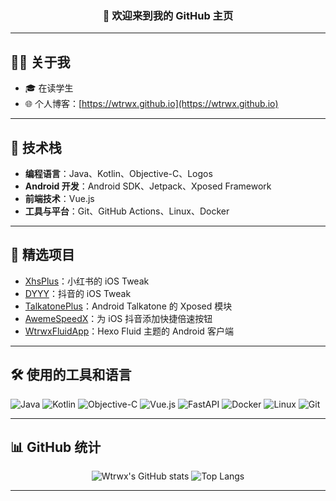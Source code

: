 <h3 align="center">👋 欢迎来到我的 GitHub 主页</h3>

---

## 🧑‍💻 关于我

- 🎓 在读学生
- 🌐 个人博客：[https://wtrwx.github.io](https://wtrwx.github.io)

---

## 🔧 技术栈

- **编程语言**：Java、Kotlin、Objective-C、Logos
- **Android 开发**：Android SDK、Jetpack、Xposed Framework
- **前端技术**：Vue.js
- **工具与平台**：Git、GitHub Actions、Linux、Docker

---

## 📌 精选项目

- [XhsPlus](https://github.com/Wtrwx/XhsPlus)：小红书的 iOS Tweak
- [DYYY](https://github.com/Wtrwx/DYYY)：抖音的 iOS Tweak
- [TalkatonePlus](https://github.com/Wtrwx/TalkatonePlus)：Android Talkatone 的 Xposed 模块
- [AwemeSpeedX](https://github.com/Wtrwx/AwemeSpeedX)：为 iOS 抖音添加快捷倍速按钮
- [WtrwxFluidApp](https://github.com/Wtrwx/WtrwxFluidApp)：Hexo Fluid 主题的 Android 客户端

---

## 🛠️ 使用的工具和语言

![Java](https://img.shields.io/badge/-Java-007396?style=for-the-badge&logo=java&logoColor=white)
![Kotlin](https://img.shields.io/badge/-Kotlin-0095D5?style=for-the-badge&logo=kotlin&logoColor=white)
![Objective-C](https://img.shields.io/badge/-Objective--C-438EFF?style=for-the-badge&logo=apple&logoColor=white)
![Vue.js](https://img.shields.io/badge/-Vue.js-4FC08D?style=for-the-badge&logo=vue.js&logoColor=white)
![FastAPI](https://img.shields.io/badge/-FastAPI-009688?style=for-the-badge&logo=fastapi&logoColor=white)
![Docker](https://img.shields.io/badge/-Docker-2496ED?style=for-the-badge&logo=docker&logoColor=white)
![Linux](https://img.shields.io/badge/-Linux-FCC624?style=for-the-badge&logo=linux&logoColor=black)
![Git](https://img.shields.io/badge/-Git-F05032?style=for-the-badge&logo=git&logoColor=white)

---

## 📊 GitHub 统计

<div align="center">
  <img src="https://github-readme-stats.vercel.app/api?username=Wtrwx&show_icons=true&theme=radical" alt="Wtrwx's GitHub stats" />
  <img src="https://github-readme-stats.vercel.app/api/top-langs/?username=Wtrwx&layout=compact&theme=radical" alt="Top Langs" />
</div>

---
